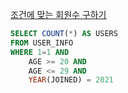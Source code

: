 [조건에 맞는 회원수 구하기](https://school.programmers.co.kr/learn/courses/30/lessons/131535)

```sql
SELECT COUNT(*) AS USERS
FROM USER_INFO
WHERE 1=1 AND
    AGE >= 20 AND 
    AGE <= 29 AND 
    YEAR(JOINED) = 2021
```
